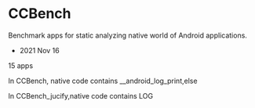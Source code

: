 # CCBench
  
  
Benchmark apps for static analyzing native world of Android applications.

+ 2021 Nov 16 

15 apps 

In CCBench, native code contains __android_log_print,else

In CCBench_jucify,native code contains LOG
